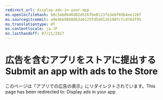 ```yaml
---
redirect_url: display-ads-in-your-app
ms.openlocfilehash: b8c5ab8b46d82d516fbe8113fe3ebf69b4ee126f
ms.sourcegitcommit: a9e4be98688b3a6125fd5dd126190fcfcd764f95
ms.translationtype: HT
ms.contentlocale: ja-JP
ms.lasthandoff: 07/21/2017
---
```

# <a name="submit-an-app-with-ads-to-the-store"></a><span data-ttu-id="2f5cf-101">広告を含むアプリをストアに提出する</span><span class="sxs-lookup"><span data-stu-id="2f5cf-101">Submit an app with ads to the Store</span></span>

<span data-ttu-id="2f5cf-102">このページは「アプリでの広告の表示」にリダイレクトされています。</span><span class="sxs-lookup"><span data-stu-id="2f5cf-102">This page has been redirected to: Display ads in your app</span></span>


 

 
